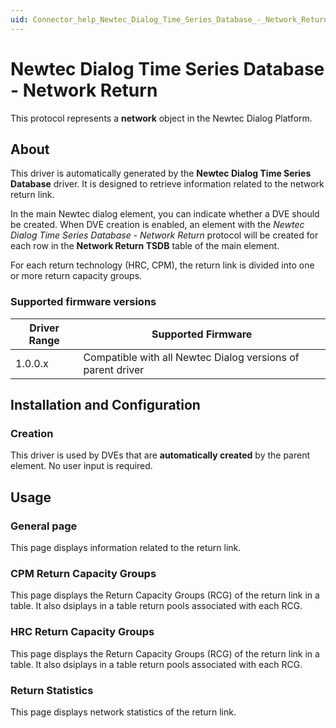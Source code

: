 ```yaml
---
uid: Connector_help_Newtec_Dialog_Time_Series_Database_-_Network_Return
---
```


# Newtec Dialog Time Series Database - Network Return

This protocol represents a **network** object in the Newtec Dialog Platform.

## About

This driver is automatically generated by the **Newtec Dialog Time Series Database** driver. It is designed to retrieve information related to the network return link.

In the main Newtec dialog element, you can indicate whether a DVE should be created. When DVE creation is enabled, an element with the *Newtec Dialog Time Series Database - Network Return* protocol will be created for each row in the **Network Return TSDB** table of the main element.

For each return technology (HRC, CPM), the return link is divided into one or more return capacity groups.

### Supported firmware versions

| **Driver Range** | **Supported Firmware**                                      |
|------------------|-------------------------------------------------------------|
| 1.0.0.x          | Compatible with all Newtec Dialog versions of parent driver |

## Installation and Configuration

### Creation

This driver is used by DVEs that are **automatically created** by the parent element. No user input is required.

## Usage

### General page

This page displays information related to the return link.

### CPM Return Capacity Groups

This page displays the Return Capacity Groups (RCG) of the return link in a table. It also dsiplays in a table return pools associated with each RCG.

### HRC Return Capacity Groups

This page displays the Return Capacity Groups (RCG) of the return link in a table. It also dsiplays in a table return pools associated with each RCG.

### Return Statistics

This page displays network statistics of the return link.
